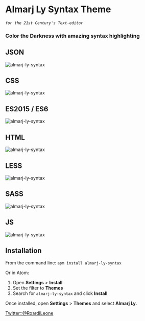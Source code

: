 # Almarj Ly Syntax Theme
*`for the 21st Century's Text-editor`*

### Color the Darkness with amazing syntax highlighting

## JSON
![almarj-ly-syntax](https://preview.ibb.co/eXm7xm/json.png)

## CSS
![almarj-ly-syntax](https://image.ibb.co/kekWq6/css.png)

## ES2015 / ES6
![almarj-ly-syntax](https://preview.ibb.co/mnRt3R/es6.png)

## HTML
![almarj-ly-syntax](https://preview.ibb.co/hcfaHm/html.png)

## LESS
![almarj-ly-syntax](https://preview.ibb.co/bOTvHm/less.png)

## SASS
![almarj-ly-syntax](https://image.ibb.co/eVCcV6/sass.png)

## JS
![almarj-ly-syntax](https://image.ibb.co/fKjfiR/js.png)

## Installation

From the command line: `apm install almarj-ly-syntax`

Or in Atom:

1. Open __Settings__ > __Install__
2. Set the filter to __Themes__
3. Search for `almarj-ly-syntax` and click __Install__

Once installed, open __Settings__ > __Themes__ and select __Almarj Ly__.

[Twitter::@RoardiLeone](https://twitter.com/roardileone)
